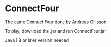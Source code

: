 # ConnectFour

The game Connect Four done by Andreas Ohlsson

To play, download the .jar and run ConnectFour.jar

Java 1.8 or later version needed 
